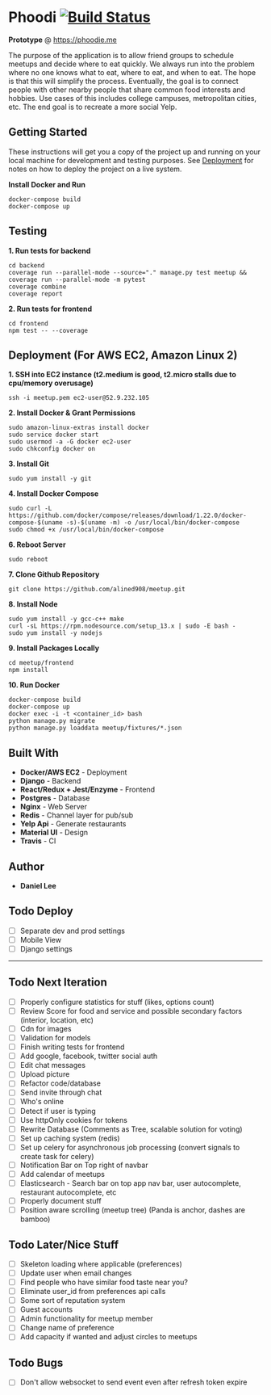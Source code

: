 # Phoodi [![Build Status](https://travis-ci.com/alined908/phoodi.svg?token=PvKqjKHMMeoZSCY5YeNS&branch=master)](https://travis-ci.com/github/alined908/phoodi)
**Prototype** @ https://phoodie.me

The purpose of the application is to allow friend groups to schedule meetups and decide where to eat quickly.  We always run into the problem where no one knows what to eat, where to eat, and when to eat.  The hope is that this will simplify the process.  Eventually, the goal is to connect people with other nearby people that share common food interests and hobbies. Use cases of this includes college campuses, metropolitan cities, etc. The end goal is to recreate a more social Yelp.

## Getting Started
These instructions will get you a copy of the project up and running on your local machine for development and testing purposes. See [Deployment](#deployment) for notes on how to deploy the project on a live system.

**Install Docker and Run**
```
docker-compose build
docker-compose up
```

## Testing
**1. Run tests for backend**
```
cd backend
coverage run --parallel-mode --source="." manage.py test meetup && coverage run --parallel-mode -m pytest
coverage combine
coverage report
```
**2. Run tests for frontend**
```
cd frontend
npm test -- --coverage
```

## Deployment (For AWS EC2, Amazon Linux 2)
**1. SSH into EC2 instance (t2.medium is good, t2.micro stalls due to cpu/memory overusage)**
``` 
ssh -i meetup.pem ec2-user@52.9.232.105
```
**2. Install Docker & Grant Permissions**
```
sudo amazon-linux-extras install docker
sudo service docker start
sudo usermod -a -G docker ec2-user
sudo chkconfig docker on
```
**3. Install Git**
```
sudo yum install -y git
```
**4. Install Docker Compose**
```
sudo curl -L https://github.com/docker/compose/releases/download/1.22.0/docker-compose-$(uname -s)-$(uname -m) -o /usr/local/bin/docker-compose
sudo chmod +x /usr/local/bin/docker-compose
```
**6. Reboot Server**
```
sudo reboot
```
**7. Clone Github Repository** 
```
git clone https://github.com/alined908/meetup.git
```
**8. Install Node**
```
sudo yum install -y gcc-c++ make
curl -sL https://rpm.nodesource.com/setup_13.x | sudo -E bash -
sudo yum install -y nodejs
```
**9. Install Packages Locally**
```
cd meetup/frontend
npm install
```
**10. Run Docker**
```
docker-compose build
docker-compose up
docker exec -i -t <container_id> bash
python manage.py migrate
python manage.py loaddata meetup/fixtures/*.json
```

## Built With

* **Docker/AWS EC2** - Deployment
* **Django** - Backend
* **React/Redux + Jest/Enzyme** - Frontend
* **Postgres** - Database
* **Nginx** - Web Server
* **Redis** - Channel layer for pub/sub
* **Yelp Api** - Generate restaurants
* **Material UI** - Design
* **Travis** - CI

## Author
* **Daniel Lee** 

## Todo Deploy
- [ ] Separate dev and prod settings
- [ ] Mobile View
- [ ] Django settings

---------------------------------------------------------------

## Todo Next Iteration
- [ ] Properly configure statistics for stuff (likes, options count)
- [ ] Review Score for food and service and possible secondary factors (interior, location, etc)
- [ ] Cdn for images
- [ ] Validation for models
- [ ] Finish writing tests for frontend
- [ ] Add google, facebook, twitter social auth
- [ ] Edit chat messages
- [ ] Upload picture
- [ ] Refactor code/database
- [ ] Send invite through chat
- [ ] Who's online
- [ ] Detect if user is typing
- [ ] Use httpOnly cookies for tokens
- [ ] Rewrite Database (Comments as Tree, scalable solution for voting)
- [ ] Set up caching system (redis)
- [ ] Set up celery for asynchronous job processing (convert signals to create task for celery)
- [ ] Notification Bar on Top right of navbar
- [ ] Add calendar of meetups
- [ ] Elasticsearch - Search bar on top app nav bar, user autocomplete, restaurant autocomplete, etc
- [ ] Properly document stuff
- [ ] Position aware scrolling (meetup tree) (Panda is anchor, dashes are bamboo)

## Todo Later/Nice Stuff
- [ ] Skeleton loading where applicable (preferences)
- [ ] Update user when email changes
- [ ] Find people who have similar food taste near you?
- [ ] Eliminate user_id from preferences api calls
- [ ] Some sort of reputation system
- [ ] Guest accounts
- [ ] Admin functionality for meetup member
- [ ] Change name of preference
- [ ] Add capacity if wanted and adjust circles to meetups

## Todo Bugs
- [ ] Don't allow websocket to send event even after refresh token expire